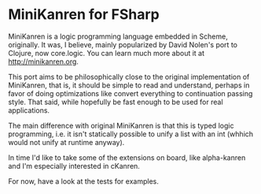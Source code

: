 # MiniKanren for FSharp

MiniKanren is a logic programming language embedded in Scheme, originally. It was, I believe, mainly popularized 
by David Nolen's port to Clojure, now core.logic. You can learn much more about it at http://minikanren.org.

This port aims to be philosophically close to the original implementation of MiniKanren, that is, it should be simple to read
and understand, perhaps in favor of doing optimizations like convert everything to continuation passing style. That said, 
while hopefully be fast enough to be used for real applications.

The main difference with original MiniKanren is that this is typed logic programming, i.e. it isn't statically possible to unify
a list with an int (whhich would not unify at runtime anyway).

In time I'd like to take some of the extensions on board, like alpha-kanren and I'm especially interested in cKanren.

For now, have a look at the tests for examples.
